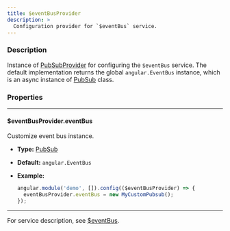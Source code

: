 ```yaml
---
title: $eventBusProvider
description: >
  Configuration provider for `$eventBus` service.
---
```


### Description

Instance of [PubSubProvider](../../../typedoc/classes/PubSubProvider.html) for
configuring the `$eventBus` service. The default implementation returns the
global `angular.EventBus` instance, which is an async instance of
[PubSub](../../../typedoc/classes/PubSub.html) class.

### Properties

---

#### $eventBusProvider.eventBus

Customize event bus instance.

- **Type:** [PubSub](../../../typedoc/classes/PubSub.html)
- **Default:** `angular.EventBus`

- **Example:**

  ```js
  angular.module('demo', []).config(($eventBusProvider) => {
    eventBusProvider.eventBus = new MyCustomPubsub();
  });
  ```

---

For service description, see [$eventBus](../../../docs/service/eventbus).
